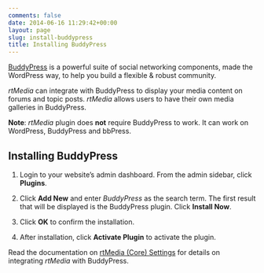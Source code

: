 ```yaml
---
comments: false
date: 2014-06-16 11:29:42+00:00
layout: page
slug: install-buddypress
title: Installing BuddyPress
---
```


[BuddyPress](https://buddypress.org/) is a powerful suite of social networking components, made the WordPress way, to help you build a flexible & robust community.

*rtMedia* can integrate with BuddyPress to display your media content on forums and topic posts. *rtMedia* allows users to have their own media galleries in BuddyPress.

**Note**: *rtMedia* plugin does **not** require BuddyPress to work. It can work on WordPress, BuddyPress and bbPress.


## Installing BuddyPress
	
  1. Login to your website’s admin dashboard. From the admin sidebar, click **Plugins**.

	
  2. Click **Add New** and enter *BuddyPress* as the search term. The first result that will be displayed is the BuddyPress plugin. Click **Install Now**.

	
  3. Click **OK** to confirm the installation.

	
  4. After installation, click **Activate Plugin** to activate the plugin.


Read the documentation on [rtMedia (Core) Settings](/rtmedia/getting-started/settings/) for details on integrating *rtMedia* with BuddyPress.


